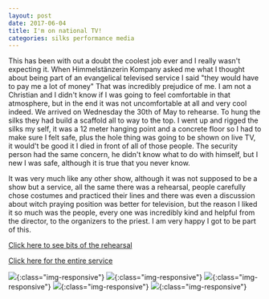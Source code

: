 ```yaml
---
layout: post
date: 2017-06-04
title: I'm on national TV!
categories: silks performance media
---
```


This has been with out a doubt the coolest job ever and I really wasn't
expecting it. When Himmelstänzerin Kompany asked me what I thought about being
part of an evangelical televised service I said "they would have to pay me a lot
of money" That was incredibly prejudice of me. I am not a Christian and I didn't
know if I was going to feel comfortable in that atmosphere, but in the end it
was not uncomfortable at all and very cool indeed. We arrived on Wednesday the
30th of May to rehearse. To hung the silks they had build a scaffold all to way
to the top. I went up and rigged the silks my self, it was a 12 meter hanging
point and a concrete floor so I had to make sure I felt safe, plus the hole
thing was going to be shown on live TV, it would't be good it I died in front of
all of those people. The security person had the same concern, he didn't know
what to do with himself, but I new I was safe, although it is true that you
never know.

It was very much like any other show, although it was not supposed to be a show
but a service, all the same there was a rehearsal, people carefully chose
costumes and practiced their lines and there was even a discussion about witch
praying position was better for television, but the reason I liked it so much
was the people, every one was incredibly kind and helpful from the director, to
the organizers to the priest. I am very happy I got to be part of this.

[Click here to see bits of the rehearsal](https://youtu.be/Ft0sJFd4bc4)

[Click here for the entire service](http://www.ardmediathek.de/tv/Kirchliche-Sendungen/Evangelischer-Gottesdienst-zum-Pfingstso/Das-Erste/Video?bcastId=4112710&documentId=43312750)

![](https://image.ibb.co/dTiLSR/p4.jpg){:class="img-responsive"}
![](https://image.ibb.co/fsqdE6/IMG_20170605_082007_746.jpg){:class="img-responsive"}
![](https://image.ibb.co/g6WeMm/IMG_20170602_183755_857.jpg){:class="img-responsive"}
![](https://image.ibb.co/dAuunR/IMG_20170604_WA0010.jpg){:class="img-responsive"}
![](https://image.ibb.co/k0hrZ6/IMG_20170604_WA0004.jpg){:class="img-responsive"}

